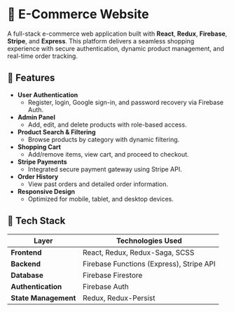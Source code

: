 # 🛒 E-Commerce Website

A full-stack e-commerce web application built with **React**, **Redux**, **Firebase**, **Stripe**, and **Express**. This platform delivers a seamless shopping experience with secure authentication, dynamic product management, and real-time order tracking.

## 🚀 Features

- **User Authentication**
  - Register, login, Google sign-in, and password recovery via Firebase Auth.
- **Admin Panel**
  - Add, edit, and delete products with role-based access.
- **Product Search & Filtering**
  - Browse products by category with dynamic filtering.
- **Shopping Cart**
  - Add/remove items, view cart, and proceed to checkout.
- **Stripe Payments**
  - Integrated secure payment gateway using Stripe API.
- **Order History**
  - View past orders and detailed order information.
- **Responsive Design**
  - Optimized for mobile, tablet, and desktop devices.

## 🧰 Tech Stack

| Layer            | Technologies Used                          |
|------------------|--------------------------------------------|
| **Frontend**     | React, Redux, Redux-Saga, SCSS             |
| **Backend**      | Firebase Functions (Express), Stripe API   |
| **Database**     | Firebase Firestore                         |
| **Authentication**| Firebase Auth                            |
| **State Management**| Redux, Redux-Persist                   |
